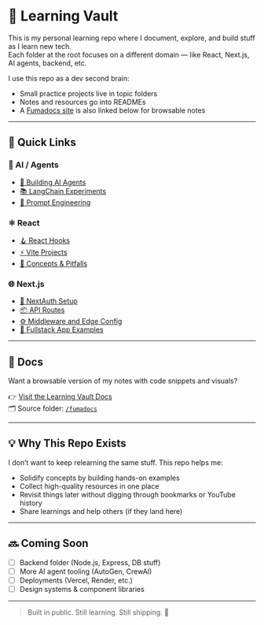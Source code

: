 # 🧠 Learning Vault

This is my personal learning repo where I document, explore, and build stuff as I learn new tech.  
Each folder at the root focuses on a different domain — like React, Next.js, AI agents, backend, etc.

I use this repo as a dev second brain:  
- Small practice projects live in topic folders  
- Notes and resources go into READMEs  
- A [Fumadocs site](#docs) is also linked below for browsable notes

---

## 🔗 Quick Links

### 🧠 AI / Agents
- [🧱 Building AI Agents](./ai-agents/agents/)
- [📚 LangChain Experiments](./ai-agents/langchain/)
- [🤖 Prompt Engineering](./ai-agents/prompts.md)

### ⚛️ React
- [🪝 React Hooks](./react/hooks/)
- [⚡ Vite Projects](./react/vite-apps/)
- [🎯 Concepts & Pitfalls](./react/concepts.md)

### 🌐 Next.js
- [🔐 NextAuth Setup](./nextjs/auth/)
- [📦 API Routes](./nextjs/api/)
- [⚙️ Middleware and Edge Config](./nextjs/middleware/)
- [🚀 Fullstack App Examples](./nextjs/apps/)

---

## 📝 Docs

Want a browsable version of my notes with code snippets and visuals?

👉 [Visit the Learning Vault Docs](https://your-fumadocs-site.vercel.app)  
🗂 Source folder: [`/fumadocs`](./fumadocs)

---

## 💡 Why This Repo Exists

I don’t want to keep relearning the same stuff. This repo helps me:
- Solidify concepts by building hands-on examples
- Collect high-quality resources in one place
- Revisit things later without digging through bookmarks or YouTube history
- Share learnings and help others (if they land here)

---

## 🔜 Coming Soon
- [ ] Backend folder (Node.js, Express, DB stuff)
- [ ] More AI agent tooling (AutoGen, CrewAI)
- [ ] Deployments (Vercel, Render, etc.)
- [ ] Design systems & component libraries

---

> Built in public. Still learning. Still shipping. 🚢


